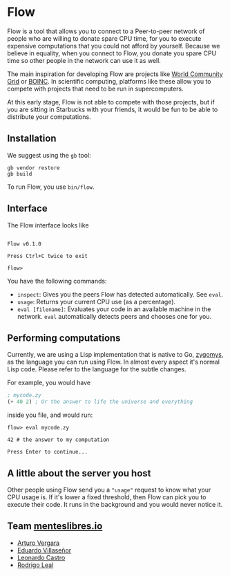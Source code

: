 # Flow

Flow is a tool that allows you to connect to a Peer-to-peer network of people
who are willing to donate spare CPU time, for you to execute expensive computations
that you could not afford by yourself. Because we believe in equality, when you
connect to Flow, you donate you spare CPU time so other people in the network
can use it as well.

The main inspiration for developing Flow are projects like
[World Community Grid](https://www.worldcommunitygrid.org/) or
[BOINC](https://boinc.berkeley.edu/). In scientific computing,
platforms like these allow you to compete with projects that need to be run in
supercomputers.

At this early stage, Flow is not able to compete with those projects, but if
you are sitting in Starbucks with your friends, it would be fun to be able to
distribute your computations.

## Installation

We suggest using the `gb` tool:

```
gb vendor restore
gb build
```

To run Flow, you use `bin/flow`.


## Interface

The Flow interface looks like

```

Flow v0.1.0

Press Ctrl+C twice to exit

flow>
```

You have the following commands:

- `inspect`: Gives you the peers Flow has detected automatically. See `eval`.
- `usage`: Returns your current CPU use (as a percentage).
- `eval [filename]`: Evaluates your code in an available machine in the network.
`eval` automatically detects peers and chooses one for you.

## Performing computations

Currently, we are using a Lisp implementation that is native to Go,
[zygomys](https://github.com/glycerine/zygomys), as the language you can run
using Flow. In almost every aspect it's normal Lisp code. Please refer to the
language for the subtle changes.

For example, you would have
```lisp
; mycode.zy
(+ 40 2) ; Or the answer to life the universe and everything
```

inside you file, and would run:

```
flow> eval mycode.zy

42 # the answer to my computation

Press Enter to continue...
```

## A little about the server you host

Other people using Flow send you a `"usage"` request to know what your CPU usage
is. If it's lower a fixed threshold, then Flow can pick you to execute their
code. It runs in the background and you would never notice it.


## Team [menteslibres.io](https://menteslibres.io)

- [Arturo Vergara](https://github.com/ArturoVM)
- [Eduardo Villaseñor](https://github.com/evalvarez12)
- [Leonardo Castro](https://github.com/LeonardoCastro)
- [Rodrigo Leal](https://github.com/rodrigolece)
